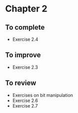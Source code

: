 # Chapter 2

## To complete
- Exercise 2.4

## To improve
- Exercise 2.3

## To review
- Exercises on bit manipulation
- Exercise 2.6
- Exercise 2.7
